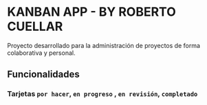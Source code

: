 # KANBAN APP - BY ROBERTO CUELLAR

Proyecto desarrollado para la administración de proyectos de forma colaborativa
y personal.

## Funcionalidades

### Tarjetas `por hacer`, `en progreso` , `en revisión`, `completado`


